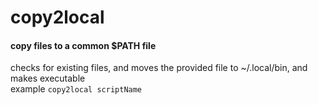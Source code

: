 # copy2local
#### copy files to a common $PATH file
checks for existing files, and moves the provided file to ~/.local/bin, and makes executable\
example `copy2local scriptName`
